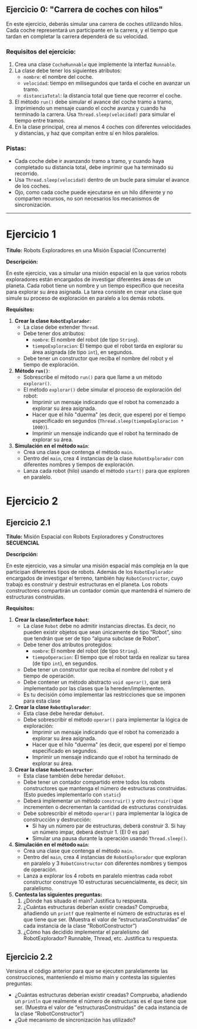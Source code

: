 ## Ejercicio 0: "Carrera de coches con hilos"

En este ejercicio, deberás simular una carrera de coches utilizando hilos. Cada coche representará un participante en la carrera, y el tiempo que tardan en completar la carrera dependerá de su velocidad.

### Requisitos del ejercicio:

1. Crea una clase `CocheRunnable` que implemente la interfaz `Runnable`.
2. La clase debe tener los siguientes atributos:
    - `nombre`: el nombre del coche.
    - `velocidad`: tiempo en milisegundos que tarda el coche en avanzar un tramo.
    - `distanciaTotal`: la distancia total que tiene que recorrer el coche.
3. El método `run()` debe simular el avance del coche tramo a tramo, imprimiendo un mensaje cuando el coche avanza y cuando ha terminado la carrera. Usa `Thread.sleep(velocidad)` para simular el tiempo entre tramos.
4. En la clase principal, crea al menos 4 coches con diferentes velocidades y distancias, y haz que compitan entre sí en hilos paralelos.

### Pistas:

- Cada coche debe ir avanzando tramo a tramo, y cuando haya completado su distancia total, debe imprimir que ha terminado su recorrido.
- Usa `Thread.sleep(velocidad)` dentro de un bucle para simular el avance de los coches.
- Ojo, como cada coche puede ejecutarse en un hilo diferente y no comparten recursos, no son necesarios los mecanismos de sincronización.

---

# Ejercicio 1

**Título:** Robots Exploradores en una Misión Espacial (Concurrente)

**Descripción:**

En este ejercicio, vas a simular una misión espacial en la que varios robots exploradores están encargados de investigar diferentes áreas de un planeta. Cada robot tiene un nombre y un tiempo específico que necesita para explorar su área asignada. La tarea consiste en crear una clase que simule su proceso de exploración en paralelo a los demás robots.

**Requisitos:**

1. **Crear la clase `RobotExplorador`**:
    - La clase debe extender `Thread`.
    - Debe tener dos atributos:
        - `nombre`: El nombre del robot (de tipo `String`).
        - `tiempoExploracion`: El tiempo que el robot tarda en explorar su área asignada (de tipo `int`), en segundos.
    - Debe tener un constructor que reciba el nombre del robot y el tiempo de exploración.
2. **Método `run()`**:
    - Sobrescribe el método `run()` para que llame a un método `explorar()`.
    - El método `explorar()` debe simular el proceso de exploración del robot:
        - Imprimir un mensaje indicando que el robot ha comenzado a explorar su área asignada.
        - Hacer que el hilo "duerma" (es decir, que espere) por el tiempo especificado en segundos (`Thread.sleep(tiempoExploracion * 1000)`).
        - Imprimir un mensaje indicando que el robot ha terminado de explorar su área.
3. **Simulación en el método `main`**:
    - Crea una clase que contenga el método `main`.
    - Dentro del `main`, crea 4 instancias de la clase `RobotExplorador` con diferentes nombres y tiempos de exploración.
    - Lanza cada robot (hilo) usando el método `start()` para que exploren en paralelo.

# Ejercicio 2

## Ejercicio 2.1

**Título:** Misión Espacial con Robots Exploradores y Constructores **SECUENCIAL**

**Descripción:**

En este ejercicio, vas a simular una misión espacial más compleja en la que participan diferentes tipos de robots. Además de los `RobotExplorador` encargados de investigar el terreno, también hay `RobotConstructor`, cuyo trabajo es construir y destruir estructuras en el planeta. Los robots constructores compartirán un contador común que mantendrá el número de estructuras construidas.

**Requisitos:**

1. **Crear la clase/interface `Robot`**:
    - La clase `Robot` debe no admitir instancias directas. Es decir, no pueden existir objetos que sean únicamente de tipo “Robot”, sino que tendrán que ser de tipo “alguna subclase de Robot”.
    - Debe tener dos atributos protegidos:
        - `nombre`: El nombre del robot (de tipo `String`).
        - `tiempoOperacion`: El tiempo que el robot tarda en realizar su tarea (de tipo `int`), en segundos.
    - Debe tener un constructor que reciba el nombre del robot y el tiempo de operación.
    - Debe contener un método abstracto `void operar()`, que será implementado por las clases que la hereden/implementen.
    - Es tu decisión cómo implementar las restricciones que se imponen para esta clase
2. **Crear la clase `RobotExplorador`**:
    - Esta clase debe heredar de`Robot`.
    - Debe sobrescribir el método `operar()` para implementar la lógica de exploración:
        - Imprimir un mensaje indicando que el robot ha comenzado a explorar su área asignada.
        - Hacer que el hilo "duerma" (es decir, que espere) por el tiempo especificado en segundos.
        - Imprimir un mensaje indicando que el robot ha terminado de explorar su área.
3. **Crear la clase `RobotConstructor`**:
    - Esta clase también debe heredar de`Robot`.
    - Debe tener un contador compartido entre todos los robots constructores que mantenga el número de estructuras construidas. (Esto puedes implementarlo con `static`)
    - Deberá implementar un método `construir()` y otro `destruir()`que incrementen o decrementan la cantidad de estructuras construidas.
    - Debe sobrescribir el método `operar()` para implementar la lógica de construcción y destrucción:
        - Si hay un número par de estructuras, deberá construir 3. Si hay un número impar, deberá destruir 1. (El 0 es par)
        - Simular una pausa durante la operación usando `Thread.sleep()`.
4. **Simulación en el método `main`**:
    - Crea una clase que contenga el método `main`.
    - Dentro del `main`, crea 4 instancias de `RobotExplorador` que exploran en paralelo y 3 `RobotConstructor` con diferentes nombres y tiempos de operación.
    - Lanza a explorar los 4 robots en paralelo mientras cada robot constructor construye 10  estructuras secuencialmente, es decir, sin paralelismo.
5. **Contesta las siguientes preguntas:**
    1. ¿Dónde has situado el main? Justifica tu respuesta.
    2. ¿Cuántas estructuras deberían existir creadas? Comprueba, añadiendo un `printf` que realmente el número de estructuras es el que tiene que ser. (Muestra el valor de “estructurasConstruidas” de cada instancia de la clase “RobotConstructor”)
    3. ¿Cómo has decidido implementar el paralelismo del RobotExplorador? Runnable, Thread, etc. Justifica tu respuesta.

## Ejercicio 2.2

Versiona el código anterior para que se ejecuten paralelamente las construcciones, manteniendo el mismo main y contesta las siguientes preguntas:

- ¿Cuántas estructuras deberían existir creadas? Comprueba, añadiendo un `println` que realmente el número de estructuras es el que tiene que ser. (Muestra el valor de “estructurasConstruidas” de cada instancia de la clase “RobotConstructor”)
- ¿Qué mecanismo de sincronización has utilizado?



